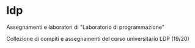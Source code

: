 # ldp
Assegnamenti e laboratori di "Laboratorio di programmazione"

Collezione di compiti e assegnamenti del corso universitario LDP (19/20)
